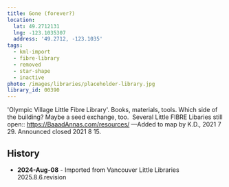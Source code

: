 ```yaml
---
title: Gone (forever?)
location:
  lat: 49.2712131
  lng: -123.1035307
  address: '49.2712, -123.1035'
tags:
  - kml-import
  - fibre-library
  - removed
  - star-shape
  - inactive
photo: /images/libraries/placeholder-library.jpg
library_id: 00390
---
```

'Olympic Village Little Fibre Library'.
Books, materials, tools.
Which side of the building?
Maybe a seed exchange, too. 
Several Little FIBRE Libaries still open::
https://BaaadAnnas.com/resources/ 
—Added to map by K.D., 2021 7 29.
Announced closed 2021 8 15.  

## History
- **2024-Aug-08** - Imported from Vancouver Little Libraries 2025.8.6.revision
